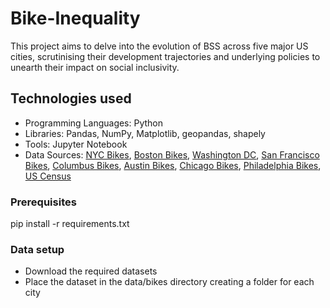 # Bike-Inequality
This project aims to delve into the evolution of BSS across five major US cities, scrutinising their development trajectories and underlying policies to unearth their impact on social inclusivity.

## Technologies used
- Programming Languages: Python
- Libraries: Pandas, NumPy, Matplotlib, geopandas, shapely
- Tools: Jupyter Notebook
- Data Sources: [NYC Bikes](https://citibikenyc.com/system-data), [Boston Bikes](https://bluebikes.com/system-data), [Washington DC](https://capitalbikeshare.com/system-data), [San Francisco Bikes](https://www.lyft.com/bikes/bay-wheels/system-data), [Columbus Bikes](https://cogobikeshare.com/system-data), [Austin Bikes](https://data.austintexas.gov/Transportation-and-Mobility/Austin-MetroBike-Trips/tyfh-5r8s/about_data), [Chicago Bikes](https://divvybikes.com/system-data), [Philadelphia Bikes](https://www.rideindego.com/about/data/ ), [US Census](https://www.census.gov/data/developers/data-sets/acs-5year.html)

### Prerequisites
pip install -r requirements.txt

### Data setup
- Download the required datasets
- Place the dataset in the data/bikes directory creating a folder for each city